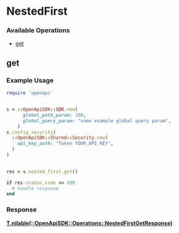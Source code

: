 # NestedFirst


### Available Operations

* [get](#get)

## get

### Example Usage

```ruby
require 'openapi'


s = ::OpenApiSDK::SDK.new(
      global_path_param: 100,
      global_query_param: "some example global query param",
    )
s.config_security(
  ::OpenApiSDK::Shared::Security.new(
    api_key_auth: "Token YOUR_API_KEY",
  )
)

    
res = s.nested_first.get()

if res.status_code == 200
  # handle response
end

```


### Response

**[T.nilable(::OpenApiSDK::Operations::NestedFirstGetResponse)](../../models/operations/nestedfirstgetresponse.md)**

